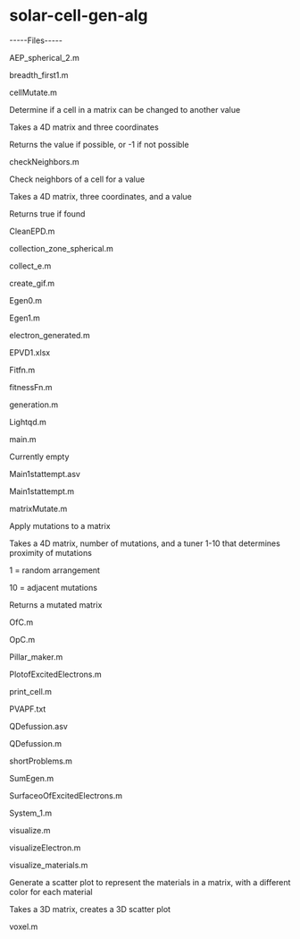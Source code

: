# solar-cell-gen-alg

-----Files-----

AEP_spherical_2.m



breadth_first1.m



cellMutate.m

Determine if a cell in a matrix can be changed to another value

Takes a 4D matrix and three coordinates

Returns the value if possible, or -1 if not possible



checkNeighbors.m

Check neighbors of a cell for a value

Takes a 4D matrix, three coordinates, and a value

Returns true if found



CleanEPD.m



collection_zone_spherical.m



collect_e.m



create_gif.m



Egen0.m



Egen1.m



electron_generated.m



EPVD1.xlsx



Fitfn.m



fitnessFn.m



generation.m



Lightqd.m



main.m

Currently empty



Main1stattempt.asv



Main1stattempt.m



matrixMutate.m

Apply mutations to a matrix

Takes a 4D matrix, number of mutations, and a tuner 1-10 that determines proximity of mutations

1 = random arrangement

10 = adjacent mutations

Returns a mutated matrix



OfC.m



OpC.m



Pillar_maker.m



PlotofExcitedElectrons.m



print_cell.m



PVAPF.txt



QDefussion.asv



QDefussion.m



shortProblems.m



SumEgen.m



SurfaceoOfExcitedElectrons.m



System_1.m



visualize.m



visualizeElectron.m



visualize_materials.m

Generate a scatter plot to represent the materials in a matrix, with a different color for each material

Takes a 3D matrix, creates a 3D scatter plot



voxel.m